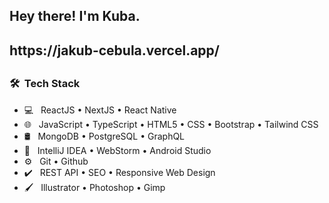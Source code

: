 <h2> Hey there! I'm Kuba.</h2>


<h2>https://jakub-cebula.vercel.app/<h2>

<h3> 🛠 &nbsp;Tech Stack</h3>

- 💻 &nbsp; ReactJS • NextJS • React Native
- 🌐 &nbsp; JavaScript • TypeScript • HTML5 • CSS • Bootstrap • Tailwind CSS
- 🛢 &nbsp; MongoDB • PostgreSQL • GraphQL
- 🔧 &nbsp; IntelliJ IDEA • WebStorm • Android Studio
- ⚙️ &nbsp; Git • Github
- ✔️ &nbsp; REST API • SEO • Responsive Web Design
- 🖌️ &nbsp; Illustrator • Photoshop • Gimp
